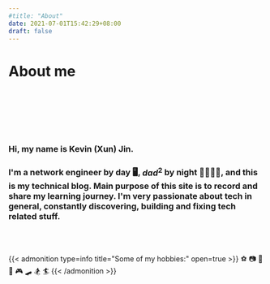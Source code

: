```yaml
---
#title: "About"
date: 2021-07-01T15:42:29+08:00
draft: false
---
```


# About me

<br><br><br><br><br>
### Hi, my name is Kevin (Xun) Jin.

### I'm a network engineer by day :desktop_computer:, $dad^2$ by night :family_man_woman_girl_boy:, and this is my technical blog. Main purpose of this site is to record and share my learning journey. I'm very passionate about tech in general, constantly discovering, building and fixing tech related stuff. 

<br><br>


{{< admonition type=info title="Some of my hobbies:" open=true >}}
:soccer: :camera: :musical_keyboard: :car: :video_game: :skateboard: :snowboarder: :surfer:
{{< /admonition >}}

